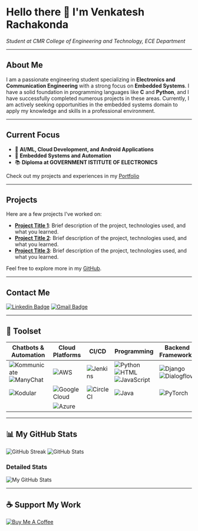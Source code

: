 # Hello there 👋 I'm Venkatesh Rachakonda
*Student at CMR College of Engineering and Technology, ECE Department*

---

## About Me
I am a passionate engineering student specializing in **Electronics and Communication Engineering** with a strong focus on **Embedded Systems**. I have a solid foundation in programming languages like **C** and **Python**, and I have successfully completed numerous projects in these areas. Currently, I am actively seeking opportunities in the embedded systems domain to apply my knowledge and skills in a professional environment.

---

## Current Focus
- 🔭 **AI/ML, Cloud Development, and Android Applications**
- 🌱 **Embedded Systems and Automation**
- 📚 **Diploma at GOVERNMENT ISTITUTE OF ELECTRONICS**

Check out my projects and experiences in my [Portfolio](https://rakesh-564.github.io/rakeshgamidiprofile.com/)

---

## Projects
Here are a few projects I've worked on:

- **[Project Title 1](#)**: Brief description of the project, technologies used, and what you learned.
- **[Project Title 2](#)**: Brief description of the project, technologies used, and what you learned.
- **[Project Title 3](#)**: Brief description of the project, technologies used, and what you learned.

Feel free to explore more in my [GitHub](https://github.com/venkatesh-rachakonda).

---

## Contact Me
[![Linkedin Badge](https://img.shields.io/badge/-Venkatesh-blue?style=flat-square&logo=Linkedin&logoColor=white&link=https://www.linkedin.com/in/gamidi-rakesh-a5ba87292)](https://www.linkedin.com/in/gamidi-rakesh-a5ba87292)
[![Gmail Badge](https://img.shields.io/badge/-vrachakonda65@gmail.com-c14438?style=flat-square&logo=Gmail&logoColor=white&link=mailto:vrachakonda65@gmail.com)](mailto:vrachakonda65@gmail.com)

---

## 🚀 Toolset
| Chatbots & Automation | Cloud Platforms | CI/CD | Programming | Backend Frameworks | Databases |
| --- | --- | --- | --- | --- | --- |
| ![Kommunicate](https://img.shields.io/badge/-Kommunicate-00C7B7?style=flat-square&logo=kommunicate) ![ManyChat](https://img.shields.io/badge/-ManyChat-0078FF?style=flat-square&logo=manychat) | ![AWS](https://img.shields.io/badge/-AWS-232F3E?style=flat-square&logo=amazon-aws) | ![Jenkins](https://img.shields.io/badge/-Jenkins-D24939?style=flat-square&logo=jenkins) | ![Python](https://img.shields.io/badge/-Python-3776AB?style=flat-square&logo=python) ![HTML](https://img.shields.io/badge/-HTML-E34F26?style=flat-square&logo=html5) ![JavaScript](https://img.shields.io/badge/-JavaScript-F7DF1E?style=flat-square&logo=javascript) | ![Django](https://img.shields.io/badge/-Django-092E20?style=flat-square&logo=django) ![Dialogflow](https://img.shields.io/badge/-Dialogflow-FF9800?style=flat-square&logo=dialogflow) | ![MySQL](https://img.shields.io/badge/-MySQL-4479A1?style=flat-square&logo=mysql) |
| ![Kodular](https://img.shields.io/badge/-Kodular-5C2D91?style=flat-square&logo=kodular) | ![Google Cloud](https://img.shields.io/badge/-Google%20Cloud-4285F4?style=flat-square&logo=google-cloud) | ![CircleCI](https://img.shields.io/badge/-CircleCI-343434?style=flat-square&logo=circleci) | ![Java](https://img.shields.io/badge/-Java-007396?style=flat-square&logo=java) | ![PyTorch](https://img.shields.io/badge/-PyTorch-EE4C2C?style=flat-square&logo=pytorch) | ![PostgreSQL](https://img.shields.io/badge/-PostgreSQL-336791?style=flat-square&logo=postgresql) |
|  | ![Azure](https://img.shields.io/badge/-Azure-0078D4?style=flat-square&logo=microsoft-azure) |  |  |  |  |

---

## 📊 My GitHub Stats
![GitHub Streak](https://github-readme-streak-stats.herokuapp.com/?user=venkatesh-rachakonda&theme=radical)
![GitHub Stats](https://github-readme-stats.vercel.app/api?username=venkatesh-rachakonda&show_icons=true&theme=radical)

### Detailed Stats
![My GitHub Stats](https://raw.githubusercontent.com/venkatesh-rachakonda/venkatesh-rachakonda/main/Screenshot%202024-10-14%20230159.png)

---

## ☕ Support My Work
[![Buy Me A Coffee](https://img.shields.io/badge/-Buy%20Me%20A%20Coffee-FFDD00?style=flat-square&logo=buy-me-a-coffee&logoColor=black&link=https://www.buymeacoffee.com/yourprofile)](https://www.buymeacoffee.com/yourprofile)
